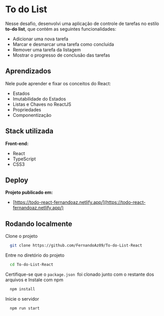 
# To do List

Nesse desafio, desenvolvi uma aplicação de controle de tarefas no estilo **to-do list**, que contém as seguintes funcionalidades:
- Adicionar uma nova tarefa
- Marcar e desmarcar uma tarefa como concluída
- Remover uma tarefa da listagem
- Mostrar o progresso de conclusão das tarefas

## Aprendizados

Nele pude aprender e fixar os conceitos do React:
- Estados
- Imutabilidade do Estados
- Listas e Chaves no ReactJS
- Propriedades
- Componentização


## Stack utilizada

**Front-end:** 
- React 
- TypeScript
- CSS3

## Deploy
**Projeto publicado em:**
- [https://todo-react-fernandoaz.netlify.app/](https://todo-react-fernandoaz.netlify.app/)


## Rodando localmente

Clone o projeto

```bash
  git clone https://github.com/FernandoAz09/To-do-List-React
```

Entre no diretório do projeto

```bash
  cd To-do-List-React
```

Certifique-se que o ```package.json ```foi clonado junto com o restante dos arquivos e Instale com npm

```bash
  npm install
```

Inicie o servidor

```bash
  npm run start
```


